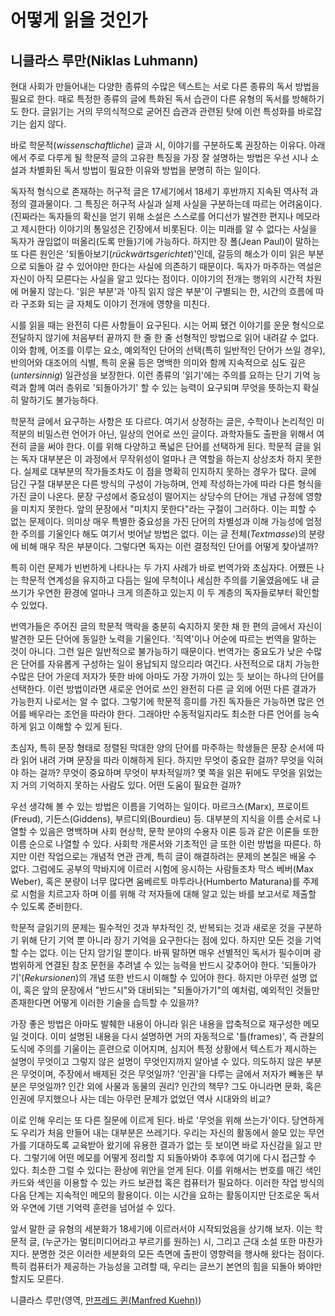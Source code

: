 ﻿# 어떻게 읽을 것인가

## 니클라스 루만(Niklas Luhmann)

현대 사회가 만들어내는 다양한 종류의 수많은 텍스트는 서로 다른 종류의 독서 방법을 필요로 한다. 때로 특정한 종류의 글에 특화된 독서 습관이 다른 유형의 독서를 방해하기도 한다. 글읽기는 거의 무의식적으로 굳어진 습관과 관련된 탓에 이런 특성화를 바로잡기는 쉽지 않다.

바로 학문적(_wissenschaftliche_) 글과 시, 이야기를 구분하도록 권장하는 이유다. 아래에서 주로 다루게 될 학문적 글의 고유한 특징을 가장 잘 설명하는 방법은 우선 시나 소설과 차별화된 독서 방법이 필요한 이유와 방법을 분명히 하는 일이다.

독자적 형식으로 존재하는 허구적 글은 17세기에서 18세기 후반까지 지속된 역사적 과정의 결과물이다. 그 특징은 허구적 사실과 실제 사실을 구분하는데 따르는 어려움이다. (진짜라는 독자들의 확신을 얻기 위해 소설은 스스로를 어디선가 발견한 편지나 메모라고 제시한다) 이야기의 통일성은 긴장에서 비롯된다. 이는 미래를 알 수 없다는 사실을 독자가 끊임없이 떠올리(도록 만들)기에 가능하다. 하지만 장 폴(Jean Paul)이 말하는 또 다른 원인은 '되돌아보기(_rückwärtsgerichtet_)'인데, 갈등의 해소가 이미 읽은 부분으로 되돌아 갈 수 있어야만 한다는 사실에 의존하기 때문이다. 독자가 마주하는 역설은 자신이 아직 모른다는 사실을 알고 있다는 점이다. 이야기의 전개는 행위의 시간적 차원에 머물지 않는다. '읽은 부분'과 '아직 읽지 않은 부분'이 구별되는 한, 시간의 흐름에 따라 구조화 되는 글 자체도 이야기 전개에 영향을 미친다.

시를 읽을 때는 완전히 다른 사항들이 요구된다. 시는 어찌 됐건 이야기를 운문 형식으로 전달하지 않기에 처음부터 끝까지 한 줄 한 줄 선형적인 방법으로 읽어 내려갈 수 없다. 이와 함께, 어조를 이루는 요소, 예외적인 단어의 선택(특히 일반적인 단어가 쓰일 경우), 반의어와 대조어의 식별, 특히 운율 등은 명백한 의미와 함께 지속적으로 심도 깊은(_untersinnig_) 일관성을 보장한다. 이런 종류의 '읽기'에는 주의를 요하는 단기 기억 능력과 함께 여러 층위로 '되돌아가기' 할 수 있는 능력이 요구되며 무엇을 뜻하는지 확실히 말하기도 불가능하다.

학문적 글에서 요구하는 사항은 또 다르다. 여기서 상정하는 글은, 수학이나 논리적인 미적분의 비밀스런 언어가 아닌, 일상의 언어로 쓰인 글이다. 과학자들도 출판을 위해서 여전히 글을 써야 한다. 이를 위해 다양하고 폭넓은 단어를 선택하게 된다. 학문적 글을 읽는 독자 대부분은 이 과정에서 무작위성이 얼마나 큰 역할을 하는지 상상조차 하지 못한다. 실제로 대부분의 작가들조차도 이 점을 명확히 인지하지 못하는 경우가 많다. 글에 담긴 구절 대부분은 다른 방식의 구성이 가능하며, 언제 작성하는가에 따라 다른 형식을 가진 글이 나온다. 문장 구성에서 중요성이 떨어지는 상당수의 단어는 개념 규정에 영향을 미치지 못한다. 앞의 문장에서 "미치지 못한다"라는 구절이 그러하다. 이는 피할 수 없는 문제이다. 의미상 매우 특별한 중요성을 가진 단어의 차별성과 이해 가능성에 엄정한 주의를 기울인다 해도 여기서 벗어날 방법은 없다. 이는 글 전체(_Textmasse_)의 분량에 비해 매우 작은 부분이다. 그렇다면 독자는 이런 결정적인 단어를 어떻게 찾아낼까?

특히 이런 문제가 빈번하게 나타나는 두 가지 사례가 바로 번역가와 초심자다. 어쨌든 나는 학문적 연계성을 유지하고 다듬는 일에 무척이나 세심한 주의를 기울였음에도 내 글쓰기가 우연한 환경에 얼마나 크게 의존하고 있는지 이 두 계층의 독자들로부터 확인할 수 있었다.

번역가들은 주어진 글의 학문적 맥락을 충분히 숙지하지 못한 채 한 편의 글에서 자신이 발견한 모든 단어에 동일한 노력을 기울인다. '직역'이나 어순에 따르는 번역을 말하는 것이 아니다. 그런 일은 일반적으로 불가능하기 때문이다. 번역가는 중요도가 낮은 수많은 단어를 자유롭게 구성하는 일이 용납되지 않으리라 여긴다. 사전적으로 대치 가능한 수많은 단어 가운데 저자가 뜻한 바에 아마도 가장 가까이 있는 듯 보이는 하나의 단어를 선택한다. 이런 방법이라면 새로운 언어로 쓰인 완전히 다른 글 외에 어떤 다른 결과가 가능한지 나로서는 알 수 없다. 그렇기에 학문적 흥미를 가진 독자들은 가능하면 많은 언어를 배우라는 조언을 따라야 한다. 그래야만 수동적일지라도 최소한 다른 언어를 능숙하게 읽고 이해할 수 있게 된다.

초심자, 특히 문장 형태로 정렬된 막대한 양의 단어를 마주하는 학생들은 문장 순서에 따라 읽어 내려 가며 문장을 따라 이해하게 된다. 하지만 무엇이 중요한 걸까? 무엇을 익혀야 하는 걸까? 무엇이 중요하며 무엇이 부차적일까? 몇 쪽을 읽은 뒤에도 무엇을 읽었는지 거의 기억하지 못하는 사람도 있다. 어떤 도움이 필요한 걸까?

우선 생각해 볼 수 있는 방법은 이름을 기억하는 일이다. 마르크스(Marx), 프로이트(Freud), 기든스(Giddens), 부르디외(Bourdieu) 등. 대부분의 지식을 이름 순서로 나열할 수 있음은 명백하며 사회 현상학, 문학 분야의 수용자 이론 등과 같은 이론들 또한 이름 순으로 나열할 수 있다. 사회학 개론서와 기초적인 글 또한 이런 방법을 따른다. 하지만 이런 작업으로는 개념적 연관 관계, 특히 글이 해결하려는 문제의 본질은 배울 수 없다. 그럼에도 공부의 막바지에 이르러 시험에 응시하는 사람들조차 막스 베버(Max Weber), 혹은 분량이 너무 많다면 움베르토 마투라나(Humberto Maturana)를 주제로 시험을 치르고자 하며 이를 위해 각 저자들에 대해 알고 있는 바를 보고서로 제출할 수 있도록 준비한다.

학문적 글읽기의 문제는 필수적인 것과 부차적인 것, 반복되는 것과 새로운 것을 구분하기 위해 단기 기억 뿐 아니라 장기 기억을 요구한다는 점에 있다. 하지만 모든 것을 기억할 수는 없다. 이는 단지 암기일 뿐이다. 바꿔 말하면 매우 선별적인 독서가 필수이며 광범위하게 연결된 참조 문헌을 추려낼 수 있는 능력을 반드시 갖추어야 한다. '되돌아가기'(_Rekursionen_)의 개념 또한 반드시 이해할 수 있어야 한다. 하지만 아무런 설명 없이, 혹은 앞의 문장에서 "반드시"와 대비되는 "되돌아가기"의 예처럼, 예외적인 것들만 존재한다면 어떻게 이러한 기술을 습득할 수 있을까?

가장 좋은 방법은 아마도 발췌한 내용이 아니라 읽은 내용을 압축적으로 재구성한 메모일 것이다. 이미 설명된 내용을 다시 설명하면 거의 자동적으로 '틀(frames)', 즉 관찰의 도식에 주의를 기울이는 훈련으로 이어지며, 심지어 특정 상황에서 텍스트가 제시하는 설명이 무엇이고 그렇지 않은 설명이 무엇인지까지 알아낼 수 있다. 의도하지 않은 부분은 무엇이며, 주장에서 배제된 것은 무엇일까? '인권'을 다루는 글에서 저자가 빼놓은 부분은 무엇일까? 인간 외에 사물과 동물의 권리? 인간의 책무? 그도 아니라면 문화, 혹은 인권에 무지했으나 사는 데는 아무런 문제가 없었던 역사 시대와의 비교?

이로 인해 우리는 또 다른 질문에 이르게 된다. 바로 '무엇을 위해 쓰는가'이다. 당연하게도 우리가 처음 만들어 내는 대부분은 쓰레기다. 우리는 자신의 활동에서 쓸모 있는 무언가를 기대하도록 교육받아 왔기에 유용한 결과가 없는 듯 보이면 바로 자신감을 잃고 만다. 그렇기에 어떤 메모를 어떻게 정리할 지 되돌아봐야 추후에 여기에 다시 접근할 수 있다. 최소한 그럴 수 있다는 환상에 위안을 얻게 된다. 이를 위해서는 번호를 매긴 색인 카드와 색인을 이용할 수 있는 카드 보관첩 혹은 컴퓨터가 필요하다. 이러한 작업 방식의 다음 단계는 지속적인 메모의 활용이다. 이는 시간을 요하는 활동이지만 단조로운 독서와 우연에 기댄 기억력 훈련을 넘어설 수 있다.

앞서 말한 글 유형의 세분화가 18세기에 이르러서야 시작되었음을 상기해 보자. 이는 학문적 글, (누군가는 멀티미디어라고 부르기를 원하는) 시, 그리고 근대 소설 또한 마찬가지다. 분명한 것은 이러한 세분화의 모든 측면에 출판이 영향력을 행사해 왔다는 점이다. 특히 컴퓨터가 제공하는 가능성을 고려할 때, 우리는 글쓰기 본연의 힘을 되돌아 봐야만 할지도 모른다.

니클라스 루만(영역, [만프레드 퀸(Manfred Kuehn)](http://takingnotenow.blogspot.com/))

